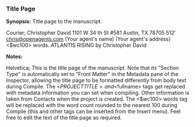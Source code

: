 ### Title Page

**Synopsis:** Title page to the manuscript.

Courier; Christopher David 1101 W 34 th St #581 Austin, TX 78705 512' chris@openagents.com (Your agent's name) (Your agent's address) <$wc100> words. ATLANTIS RISING by Christopher David

**Notes:**

Helvetica; This is the title page of the manuscript. Note that its "Section Type" is automatically set to "Front Matter" in the Metadata pane of the Inspector, allowing the title page to be formatted differently from body text during Compile. The <$PROJECTTITLE> and <$fullname> tags get replaced with metadata information you can set when compiling. Other information is taken from Contacts when the project is created. The <$wc100> words tag will be replaced with the word count rounded to the nearest 100 during Compile (this and other tags can be inserted from the Insert menu). Feel free to edit the text of the title page as required.
